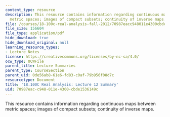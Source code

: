```yaml
---
content_type: resource
description: This resource contains information regarding continuous maps between
  metric spaces; images of compact subsets; continuity of inverse maps.
file: /courses/18-100c-real-analysis-fall-2012/70987eacc948011e4300cbde1536149c_MIT18_100CF12_l12sum.pdf
file_size: 156604
file_type: application/pdf
hide_download: true
hide_download_original: null
learning_resource_types:
- Lecture Notes
license: https://creativecommons.org/licenses/by-nc-sa/4.0/
ocw_type: OCWFile
parent_title: Lecture Summaries
parent_type: CourseSection
parent_uid: 0de56ab8-61e6-fd83-c0af-79b956f08d7c
resourcetype: Document
title: '18.100C Real Analysis: Lecture 12 Summary'
uid: 70987eac-c948-011e-4300-cbde1536149c
---
```

This resource contains information regarding continuous maps between metric spaces; images of compact subsets; continuity of inverse maps.